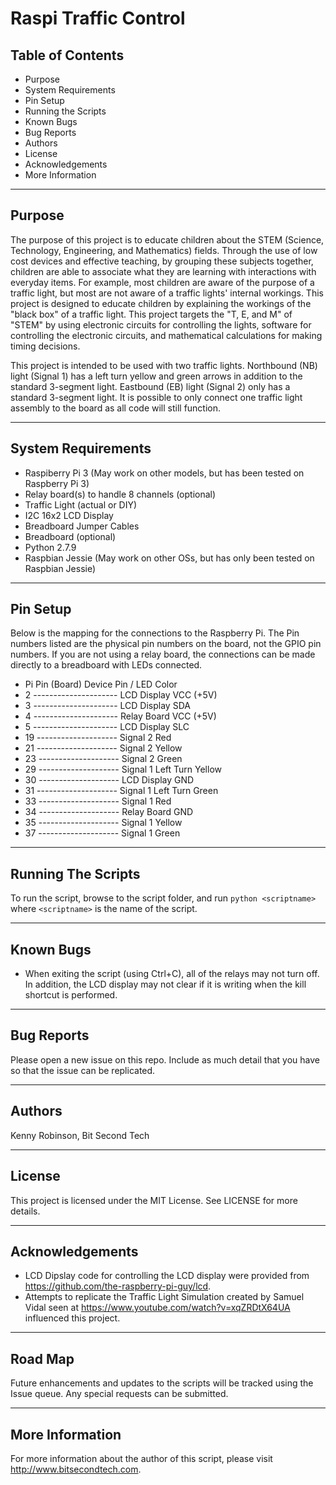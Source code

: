 # Raspi Traffic Control

## Table of Contents
* Purpose
* System Requirements
* Pin Setup
* Running the Scripts
* Known Bugs
* Bug Reports
* Authors
* License
* Acknowledgements
* More Information

----

## Purpose 
The purpose of this project is to educate children about the STEM (Science, Technology, 
Engineering, and Mathematics) fields. Through the use of low cost devices and effective 
teaching, by grouping these subjects together, children are able to associate what they 
are learning with interactions with everyday items. For example, most children are 
aware of the purpose of a traffic light, but most are not aware of a traffic lights' 
internal workings. This project is designed to educate children by explaining the 
workings of the "black box" of a traffic light. This project targets the "T, E, and 
M" of "STEM" by using electronic circuits for controlling the lights, software for 
controlling the electronic circuits, and mathematical calculations for making 
timing decisions.

This project is intended to be used with two traffic lights. Northbound (NB) light 
(Signal 1) has a left turn yellow and green arrows in addition to the standard 3-segment 
light. Eastbound (EB) light (Signal 2) only has a standard 3-segment light. It is possible to
only connect one traffic light assembly to the board as all code will still function.

----

## System Requirements
* Raspiberry Pi 3 (May work on other models, but has been tested on Raspberry Pi 3)
* Relay board(s) to handle 8 channels (optional)
* Traffic Light (actual or DIY)
* I2C 16x2 LCD Display
* Breadboard Jumper Cables
* Breadboard (optional)
* Python 2.7.9
* Raspbian Jessie (May work on other OSs, but has only been tested on Raspbian Jessie)

----

## Pin Setup
Below is the mapping for the connections to the Raspberry Pi. The Pin numbers
listed are the physical pin numbers on the board, not the GPIO pin numbers. If 
you are not using a relay board, the connections can be made directly to a 
breadboard with LEDs connected.

* Pi Pin (Board)		Device Pin / LED Color
* 2 --------------------- LCD Display VCC (+5V)
* 3 --------------------- LCD Display SDA
* 4 --------------------- Relay Board VCC (+5V)
* 5 --------------------- LCD Display SLC
* 19 -------------------- Signal 2 Red
* 21 -------------------- Signal 2 Yellow
* 23 -------------------- Signal 2 Green
* 29 -------------------- Signal 1 Left Turn Yellow
* 30 -------------------- LCD Display GND
* 31 -------------------- Signal 1 Left Turn Green
* 33 -------------------- Signal 1 Red
* 34 -------------------- Relay Board GND
* 35 -------------------- Signal 1 Yellow
* 37 -------------------- Signal 1 Green

----

## Running The Scripts
To run the script, browse to the script folder, and run `python <scriptname>` 
where `<scriptname>` is the name of the script.

----

## Known Bugs
* When exiting the script (using Ctrl+C), all of the relays may not turn off. 
In addition, the LCD display may not clear if it is writing when the kill 
shortcut is performed.

----

## Bug Reports
Please open a new issue on this repo. Include as much detail that you have so 
that the issue can be replicated.

----

## Authors
Kenny Robinson, Bit Second Tech

----

## License
This project is licensed under the MIT License. See LICENSE for more details.

----

## Acknowledgements
* LCD Dipslay code for controlling the LCD display were provided from 
https://github.com/the-raspberry-pi-guy/lcd. 
* Attempts to replicate the Traffic Light Simulation created by Samuel Vidal 
seen at https://www.youtube.com/watch?v=xqZRDtX64UA influenced this project.

----

## Road Map
Future enhancements and updates to the scripts will be tracked using the Issue 
queue.  Any special requests can be submitted. 

----

## More Information
For more information about the author of this script, please visit 
http://www.bitsecondtech.com.
